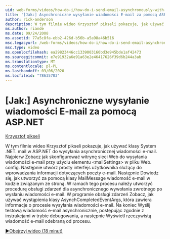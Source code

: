 ```yaml
---
uid: web-forms/videos/how-do-i/how-do-i-send-email-asynchronously-with-aspnet
title: '[Jak:] Asynchroniczne wysyłanie wiadomości E-mail za pomocą ASP.NET | Microsoft Docs'
author: rick-anderson
description: W tym filmie wideo Krzysztof pikseli pokazuje, jak używać klasy System .NET. mail w ASP.NET do wysyłania asynchronicznej wiadomości e-mail. Najpierw zobacz How to Configure a Web si...
ms.author: riande
ms.date: 09/24/2008
ms.assetid: 77a5c8fa-ebb2-426d-b56b-a5a98a46b516
msc.legacyurl: /web-forms/videos/how-do-i/how-do-i-send-email-asynchronously-with-aspnet
msc.type: video
ms.openlocfilehash: ea29823446cc1339003160bd3e945bde1af42473
ms.sourcegitcommit: e7e91932a6e91a63e2e46417626f39d6b244a3ab
ms.translationtype: MT
ms.contentlocale: pl-PL
ms.lasthandoff: 03/06/2020
ms.locfileid: "78635703"
---
```

# <a name="how-do-i-send-email-asynchronously-with-aspnet"></a>[Jak:] Asynchroniczne wysyłanie wiadomości E-mail za pomocą ASP.NET

[Krzysztof pikseli](https://twitter.com/chrispels)

W tym filmie wideo Krzysztof pikseli pokazuje, jak używać klasy System .NET. mail w ASP.NET do wysyłania asynchronicznej wiadomości e-mail. Najpierw Zobacz jak skonfigurować witrynę sieci Web do wysyłania wiadomości e-mail przy użyciu elementu &lt;mailSettings&gt; w pliku Web. config. Następnie utwórz prosty interfejs użytkownika służący do wprowadzania informacji dotyczących poczty e-mail. Następnie Dowiedz się, jak utworzyć za pomocą klasy MailMessage wiadomość e-mail w kodzie związanym ze stroną. W ramach tego procesu należy utworzyć procedurę obsługi zdarzeń dla asynchronicznego wywołania zwrotnego po wysłaniu wiadomości e-mail. W programie obsługi zdarzeń Zobacz, jak używać wystąpienia klasy AsynchCompletedEventArgs, która zawiera informacje o procesie wysyłania wiadomości e-mail. Na koniec Wyślij testową wiadomość e-mail asynchronicznie, postępując zgodnie z instrukcjami w trybie debugowania, a następnie Wyświetl rzeczywistą wiadomość e-mail odebraną od procesu.

[&#9654;Obejrzyj wideo (18 minut)](https://channel9.msdn.com/Blogs/ASP-NET-Site-Videos/how-do-i-send-email-asynchronously-with-aspnet)
